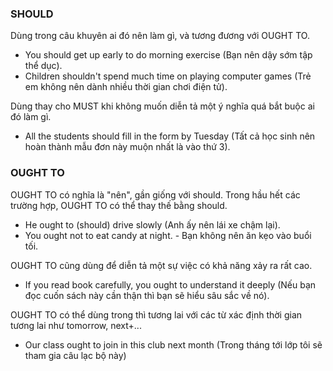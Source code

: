 ### SHOULD

Dùng trong câu khuyên ai đó nên làm gì, và tương đương với OUGHT TO.

- You should get up early to do morning exercise (Bạn nên dậy sớm tập thể dục).
- Children shouldn't spend much time on playing computer games (Trẻ em không nên dành nhiều thời gian chơi điện tử).

Dùng thay cho MUST khi không muốn diễn tả một ý nghĩa quá bắt buộc ai đó làm gì.

- All the students should fill in the form by Tuesday (Tất cả học sinh nên hoàn thành mẫu đơn này muộn nhất là vào thứ 3).



### OUGHT TO

OUGHT TO có nghĩa là "nên", gần giống với should. Trong hầu hết các trường hợp, OUGHT TO có thể thay thế bằng should.

- He ought to (should) drive slowly (Anh ấy nên lái xe chậm lại).
- You ought not to eat candy at night. - Bạn không nên ăn kẹo vào buổi tối.  

OUGHT TO cũng dùng để diễn tả một sự việc có khả năng xảy ra rất cao.

- If you read book carefully, you ought to understand it deeply (Nếu bạn đọc cuốn sách này cần thận thì bạn sẽ hiểu sâu sắc về nó).

OUGHT TO có thể dùng trong thì tương lai với các từ xác định thời gian tương lai như tomorrow, next+...

- Our class ought to join in this club next month (Trong tháng tới lớp tôi sẽ tham gia câu lạc bộ này)
